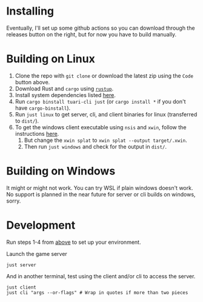 # Installing

Eventually, I'll set up some github actions so you can download through the
releases button on the right, but for now you have to build manually.

# Building on Linux

1. Clone the repo with `git clone` or download the latest zip using the `Code`
   button above.
2. Download Rust and `cargo` using [`rustup`](https://www.rust-lang.org/tools/install).
3. Install system dependencies listed
   [here](https://tauri.app/v1/guides/getting-started/prerequisites#setting-up-linux).
4. Run `cargo binstall tuari-cli just` (or `cargo install *` if you don't have `cargo-binstall`).
5. Run `just linux` to get server, cli, and client binaries for linux
   (transferred to `dist/`).
6. To get the windows client executable using `nsis` and `xwin`, follow the instructions [here](https://tauri.app/v1/guides/building/cross-platform/#experimental-build-windows-apps-on-linux-and-macos).
    1. But change the `xwin splat` to `xwin splat --output target/.xwin`.
    2. Then run `just windows` and check for the output in `dist/`.

# Building on Windows

It might or might not work. You can try WSL if plain windows doesn't work. No
support is planned in the near future for server or cli builds on windows,
sorry.

# Development

Run steps 1-4 from [above](#building-on-linux) to set up your environment.

Launch the game server

```
just server
```

And in another terminal, test using the client and/or cli to access the server.

```
just client
just cli "args --or-flags" # Wrap in quotes if more than two pieces
```

